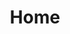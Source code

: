---
title: "Home"
content_blocks:
  - _bookshop_name: "sections/hero"
    heading: "Alysha Jo Nolan"
    subtitle: "Web Developer"
  - _bookshop_name: "sections/card-carousel"
    heading: Portfolio
---